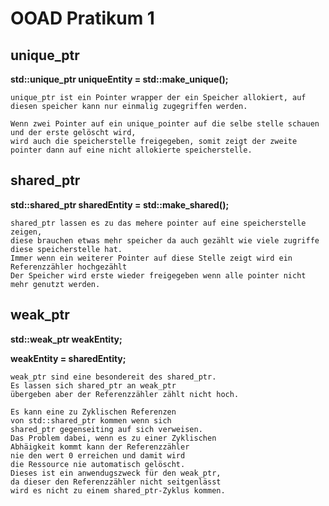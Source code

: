 # OOAD Pratikum 1
## unique_ptr
**std::unique_ptr<Entity> uniqueEntity = std::make_unique<Entity>();**

    unique_ptr ist ein Pointer wrapper der ein Speicher allokiert, auf diesen speicher kann nur einmalig zugegriffen werden.

    Wenn zwei Pointer auf ein unique_pointer auf die selbe stelle schauen und der erste gelöscht wird,
    wird auch die speicherstelle freigegeben, somit zeigt der zweite pointer dann auf eine nicht allokierte speicherstelle. 


## shared_ptr
**std::shared_ptr<Entity> sharedEntity = std::make_shared<Entity>();**

    shared_ptr lassen es zu das mehere pointer auf eine speicherstelle zeigen,
    diese brauchen etwas mehr speicher da auch gezählt wie viele zugriffe diese speicherstelle hat. 
    Immer wenn ein weiterer Pointer auf diese Stelle zeigt wird ein Referenzzähler hochgezählt
    Der Speicher wird erste wieder freigegeben wenn alle pointer nicht mehr genutzt werden.

    

## weak_ptr
**std::weak_ptr<Entity> weakEntity;** 

**weakEntity = sharedEntity;**

    weak_ptr sind eine besondereit des shared_ptr. 
    Es lassen sich shared_ptr an weak_ptr 
    übergeben aber der Referenzzähler zählt nicht hoch.

    Es kann eine zu Zyklischen Referenzen 
    von std::shared_ptr kommen wenn sich 
    shared_ptr gegenseiting auf sich verweisen.
    Das Problem dabei, wenn es zu einer Zyklischen 
    Abhäigkeit kommt kann der Referenzzähler 
    nie den wert 0 erreichen und damit wird 
    die Ressource nie automatisch gelöscht. 
    Dieses ist ein anwendugszweck für den weak_ptr, 
    da dieser den Referenzzähler nicht seitgenlässt
    wird es nicht zu einem shared_ptr-Zyklus kommen. 

    



